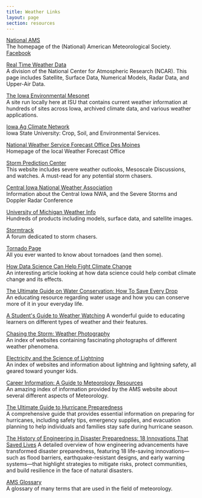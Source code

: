 ```yaml
---
title: Weather Links
layout: page
section: resources
---
```


[National AMS](http://www.ametsoc.org/) <br>
The homepage of the (National) American Meteorological Society. [Facebook](http://www.facebook.com/ametsoc)

[Real Time Weather Data](http://www.rap.ucar.edu/weather/) <br>
A division of the National Center for Atmospheric Research (NCAR). This page includes Satellite, Surface Data, Numerical Models, Radar Data, and Upper-Air Data.

[The Iowa Environmental Mesonet](http://mesonet.agron.iastate.edu) <br>
A site run locally here at ISU that contains current weather information at hundreds of sites across Iowa, archived climate data, and various weather applications.

[Iowa Ag Climate Network](https://mesonet.agron.iastate.edu/agweather/) <br>
Iowa State University: Crop, Soil, and Environmental Services.

[National Weather Service Forecast Office Des Moines](https://www.weather.gov/dmx/) <br>
Homepage of the local Weather Forecast Office

[Storm Prediction Center](http://www.spc.noaa.gov/) <br>
This website includes severe weather outlooks, Mesoscale Discussions, and watches. A must-read for any potential storm chasers.

[Central Iowa National Weather Association](http://www.iowa-nwa.com/) <br>
Information about the Central Iowa NWA, and the Severe Storms and Doppler Radar Conference

[University of Michigan Weather Info](https://weather.engin.umich.edu/wxnet/) <br>
Hundreds of products including models, surface data, and satellite images.

[Stormtrack](http://www.stormtrack.org/forums/) <br>
A forum dedicated to storm chasers.

[Tornado Page](http://www.tornadoproject.com/) <br>
All you ever wanted to know about tornadoes (and then some).

[How Data Science Can Help Fight Climate Change](https://datascienceprograms.com/learn/how-data-science-can-help-fight-climate-change/) <br>
An interesting article looking at how data science could help combat climate change and its effects.

[The Ultimate Guide on Water Conservation: How To Save Every Drop](http://californiadegrees.org/the-ultimate-guide-on-water-conservation-how-to-save-every-drop/) <br>
An educating resource regarding water usage and how you can conserve more of it in your everyday life.

[A Student's Guide to Weather Watching](https://www.aaastateofplay.com/a-students-guide-to-weather-watching-on-the-playground-and-beyond/) <be>
A wonderful guide to educating learners on different types of weather and their features.

[Chasing the Storm: Weather Photography](https://mjjsales.com/chasing-the-storm-weather-photography/) <br>
An index of websites containing fascinating photographs of different weather phenomena.

[Electricity and the Science of Lightning](http://www.widespreadsales.com/Electricity-and-the-Science-of-Lightning) <br>
An index of websites and information about lightning and lightning safety, all geared toward younger kids.

[Career Information: A Guide to Meteorology Resources](https://ametsoc.org/index.cfm/ams/education-careers/careers/career-guides-tools/) <br>
An amazing index of information provided by the AMS website about several different aspects of Meteorology.

[The Ultimate Guide to Hurricane Preparedness](https://resortinsider.org/the-ultimate-guide-to-hurricane-preparedness/)  
A comprehensive guide that provides essential information on preparing for hurricanes, including safety tips, emergency supplies, and evacuation planning to help individuals and families stay safe during hurricane season.

[The History of Engineering in Disaster Preparedness: 18 Innovations That Saved Lives](https://engineeringmanagement.org/history-of-engineering-disaster-preparedness/) 
A detailed overview of how engineering advancements have transformed disaster preparedness, featuring 18 life-saving innovations—such as flood barriers, earthquake-resistant designs, and early warning systems—that highlight strategies to mitigate risks, protect communities, and build resilience in the face of natural disasters.

[AMS Glossary](http://glossary.ametsoc.org/wiki/Main_Page) <br>
A glossary of many terms that are used in the field of meteorology.
